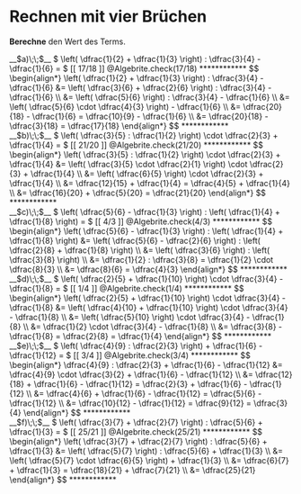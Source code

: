 <!--
version:  0.0.1

language: de

@style
input {
    text-align: center;
}

.flex-container {
    display: flex;
    flex-wrap: wrap;
    align-items: stretch;
    gap: 20px;
}

.flex-child {
    flex: 1;
    min-width: 350px;
    margin-right: 20px;
}

@media (max-width: 400px) {
    .flex-child {
        flex: 100%;
        margin-right: 0;
    }
}
@end

formula: \carry   \textcolor{red}{\scriptsize #1}
formula: \digit   \rlap{\carry{#1}}\phantom{#2}#2
formula: \permil  \text{‰}


import: https://raw.githubusercontent.com/LiaTemplates/Tikz-Jax/main/README.md

script: https://cdn.jsdelivr.net/gh/LiaTemplates/Tikz-Jax@main/dist/index.js

import: https://raw.githubusercontent.com/liaTemplates/algebrite/master/README.md

import: https://raw.githubusercontent.com/LiaTemplates/GGBScript/refs/heads/main/README.md


tags: Bruchrechnung, Vorrangsregeln, Distributivgesetz, schwer, normal, Berechnen

comment: Verrechne vier Brüche miteinander.

author: Martin Lommatzsch

-->




# Rechnen mit vier Brüchen




**Berechne** den Wert des Terms.



<section class="flex-container">

<div class="flex-child">
<!-- data-solution-button="5"-->
__$a)\;\;$__ $ \left( \dfrac{1}{2} + \dfrac{1}{3} \right) : \dfrac{3}{4} - \dfrac{1}{6} = $ [[  17/18  ]]
@Algebrite.check(17/18)
************
$$
\begin{align*}
\left( \dfrac{1}{2} + \dfrac{1}{3} \right) : \dfrac{3}{4} - \dfrac{1}{6}
&= \left( \dfrac{3}{6} + \dfrac{2}{6} \right) : \dfrac{3}{4} - \dfrac{1}{6} \\
&= \left( \dfrac{5}{6} \right) : \dfrac{3}{4} - \dfrac{1}{6} \\
&= \left( \dfrac{5}{6} \cdot \dfrac{4}{3} \right) - \dfrac{1}{6} \\
&= \dfrac{20}{18} - \dfrac{1}{6}
= \dfrac{10}{9} - \dfrac{1}{6} \\
&= \dfrac{20}{18} - \dfrac{3}{18}
= \dfrac{17}{18}
\end{align*}
$$
************
</div>

<div class="flex-child">
<!-- data-solution-button="5"-->
__$b)\;\;$__ $ \left( \dfrac{3}{5} : \dfrac{1}{2} \right) \cdot \dfrac{2}{3} + \dfrac{1}{4} = $ [[  21/20  ]]
@Algebrite.check(21/20)
************
$$
\begin{align*}
\left( \dfrac{3}{5} : \dfrac{1}{2} \right) \cdot \dfrac{2}{3} + \dfrac{1}{4}
&= \left( \dfrac{3}{5} \cdot \dfrac{2}{1} \right) \cdot \dfrac{2}{3} + \dfrac{1}{4} \\
&= \left( \dfrac{6}{5} \right) \cdot \dfrac{2}{3} + \dfrac{1}{4} \\
&= \dfrac{12}{15} + \dfrac{1}{4}
= \dfrac{4}{5} + \dfrac{1}{4} \\
&= \dfrac{16}{20} + \dfrac{5}{20}
= \dfrac{21}{20}
\end{align*}
$$
************
</div>

<div class="flex-child">
<!-- data-solution-button="5"-->
__$c)\;\;$__ $ \left( \dfrac{5}{6} - \dfrac{1}{3} \right) : \left( \dfrac{1}{4} + \dfrac{1}{8} \right) = $ [[  4/3  ]]
@Algebrite.check(4/3)
************
$$
\begin{align*}
\left( \dfrac{5}{6} - \dfrac{1}{3} \right) : \left( \dfrac{1}{4} + \dfrac{1}{8} \right)
&= \left( \dfrac{5}{6} - \dfrac{2}{6} \right) : \left( \dfrac{2}{8} + \dfrac{1}{8} \right) \\
&= \left( \dfrac{3}{6} \right) : \left( \dfrac{3}{8} \right) \\
&= \dfrac{1}{2} : \dfrac{3}{8}
= \dfrac{1}{2} \cdot \dfrac{8}{3} \\
&= \dfrac{8}{6}
= \dfrac{4}{3}
\end{align*}
$$
************
</div>

<div class="flex-child">
<!-- data-solution-button="5"-->
__$d)\;\;$__ $ \left( \dfrac{2}{5} + \dfrac{1}{10} \right) \cdot \dfrac{3}{4} - \dfrac{1}{8} = $ [[  1/4  ]]
@Algebrite.check(1/4)
************
$$
\begin{align*}
\left( \dfrac{2}{5} + \dfrac{1}{10} \right) \cdot \dfrac{3}{4} - \dfrac{1}{8}
&= \left( \dfrac{4}{10} + \dfrac{1}{10} \right) \cdot \dfrac{3}{4} - \dfrac{1}{8} \\
&= \left( \dfrac{5}{10} \right) \cdot \dfrac{3}{4} - \dfrac{1}{8} \\
&= \dfrac{1}{2} \cdot \dfrac{3}{4} - \dfrac{1}{8} \\
&= \dfrac{3}{8} - \dfrac{1}{8}
= \dfrac{2}{8}
= \dfrac{1}{4}
\end{align*}
$$
************
</div>

<div class="flex-child">
<!-- data-solution-button="5"-->
__$e)\;\;$__ $ \left( \dfrac{4}{9} : \dfrac{2}{3} \right) + \dfrac{1}{6} - \dfrac{1}{12} = $ [[  3/4  ]]
@Algebrite.check(3/4)
************
$$
\begin{align*}
 \dfrac{4}{9} : \dfrac{2}{3}  + \dfrac{1}{6} - \dfrac{1}{12}
&=  \dfrac{4}{9} \cdot \dfrac{3}{2}  + \dfrac{1}{6} - \dfrac{1}{12} \\
&= \dfrac{12}{18} + \dfrac{1}{6} - \dfrac{1}{12}
= \dfrac{2}{3} + \dfrac{1}{6} - \dfrac{1}{12} \\
&= \dfrac{4}{6} + \dfrac{1}{6} - \dfrac{1}{12}
= \dfrac{5}{6} - \dfrac{1}{12} \\
&= \dfrac{10}{12} - \dfrac{1}{12}
= \dfrac{9}{12}
= \dfrac{3}{4}
\end{align*}
$$
************
</div>

<div class="flex-child">
<!-- data-solution-button="5"-->
__$f)\;\;$__ $ \left( \dfrac{3}{7} + \dfrac{2}{7} \right) : \dfrac{5}{6} + \dfrac{1}{3} = $ [[  25/21  ]]
@Algebrite.check(25/21)
************
$$
\begin{align*}
\left( \dfrac{3}{7} + \dfrac{2}{7} \right) : \dfrac{5}{6} + \dfrac{1}{3}
&= \left( \dfrac{5}{7} \right) : \dfrac{5}{6} + \dfrac{1}{3} \\
&= \left( \dfrac{5}{7} \cdot \dfrac{6}{5} \right) + \dfrac{1}{3} \\
&= \dfrac{6}{7} + \dfrac{1}{3}
= \dfrac{18}{21} + \dfrac{7}{21} \\
&= \dfrac{25}{21}
\end{align*}
$$
************
</div>

</section>










